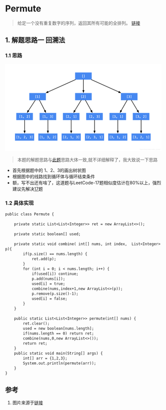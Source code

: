 # Permute
> 给定一个没有重复数字的序列，返回其所有可能的全排列。 [链接](https://leetcode-cn.com/problems/permutations/)
## 1. 解题思路一 回溯法
### 1.1 思路
![图示](./images/tree.png)
> 本题的解题思路与[此题](https://github.com/happyPasserBy/study-notes/blob/master/src/LeetCode/chapter-17/LetterCombinations.markdown)思路大体一致,就不详细解释了，我大致说一下思路

* 首先根据题中的 1、2、3的画出树状图
* 根据图中的线路找到循环体与循环结束条件
* 额，写不出还有啥了，这道题与LeetCode-17题相似度估计在80%以上，强烈建议先解决[17](https://github.com/happyPasserBy/study-notes/blob/master/src/LeetCode/chapter-17/LetterCombinations.markdown)题

### 1.2 具体实现
```
public class Permute {

    private static List<List<Integer>> ret = new ArrayList<>();

    private static boolean[] used;

    private static void combine( int[] nums, int index,  List<Integer> p){
        if(p.size() == nums.length) {
            ret.add(p);
        }
        for (int i = 0; i < nums.length; i++) {
            if(used[i]) continue;
            p.add(nums[i]);
            used[i] = true;
            combine(nums,index+1,new ArrayList<>(p));
            p.remove(p.size()-1);
            used[i] = false;
        }
    }

    public static List<List<Integer>> permute(int[] nums) {
        ret.clear();
        used = new boolean[nums.length];
        if(nums.length == 0) return ret;
        combine(nums,0,new ArrayList<>());
        return ret;
    }
    public static void main(String[] args) {
        int[] arr = {1,2,3};
        System.out.println(permute(arr));
    }
}
```

## 参考
1. 图片来源于[链接](https://leetcode-cn.com/problems/permutations/solution/hui-su-suan-fa-python-dai-ma-java-dai-ma-by-liweiw/)